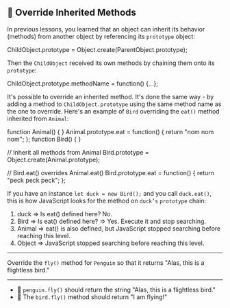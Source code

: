 🚀 Override Inherited Methods
-----------------------------

In previous lessons, you learned that an object can inherit its behavior (methods) from another object by referencing its `prototype` object:

ChildObject.prototype = Object.create(ParentObject.prototype);

Then the `ChildObject` received its own methods by chaining them onto its `prototype`:

ChildObject.prototype.methodName = function() {...};

It's possible to override an inherited method. It's done the same way - by adding a method to `ChildObject.prototype` using the same method name as the one to override. Here's an example of `Bird` overriding the `eat()` method inherited from `Animal`:

function Animal() { }
Animal.prototype.eat = function() {
  return "nom nom nom";
};
function Bird() { }

// Inherit all methods from Animal
Bird.prototype = Object.create(Animal.prototype);

// Bird.eat() overrides Animal.eat()
Bird.prototype.eat = function() {
  return "peck peck peck";
};

If you have an instance `let duck = new Bird();` and you call `duck.eat()`, this is how JavaScript looks for the method on `duck’s` `prototype` chain:

1.  duck => Is eat() defined here? No.
2.  Bird => Is eat() defined here? => Yes. Execute it and stop searching.
3.  Animal => eat() is also defined, but JavaScript stopped searching before reaching this level.
4.  Object => JavaScript stopped searching before reaching this level.

* * *

Override the `fly()` method for `Penguin` so that it returns "Alas, this is a flightless bird."

* * *

*   🧪 `penguin.fly()` should return the string "Alas, this is a flightless bird."
*   🧪 The `bird.fly()` method should return "I am flying!"